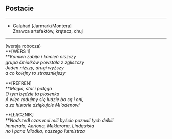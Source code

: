 
## Postacie  

---
    
- Galahad [Jarmark/Montera]  
    Znawca artefaktów, krętacz, chuj  
    

---



  

(wersja robocza)  
**[WERS 1]  
**_Kamień zabija i kamień niszczy  
grupa śmiałków powstała z zgliszczy  
Jeden niższy, drugi wyższy  
a co kolejny to straszniejszy_

**[REFREN]  
**_Magia, stal i potęga  
O tym będzie ta piosenka  
A więc radujmy się ludzie bo są i oni,  
a za historie dziękujcie Mi'odenowi_

**[ŁĄCZNIK]  
**_Nadszedł czas moi mili byście poznali tych debili  
Immerala, Aeriona, Meklarona, Lindquista  
no i pana Miodka, naszego lutmistrza_